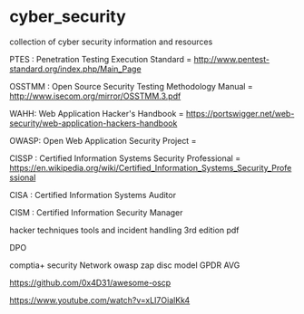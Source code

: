 # cyber_security
collection of cyber security information and resources



PTES : Penetration Testing Execution Standard = http://www.pentest-standard.org/index.php/Main_Page

OSSTMM : Open Source Security Testing Methodology Manual = http://www.isecom.org/mirror/OSSTMM.3.pdf

WAHH: Web Application Hacker's Handbook = https://portswigger.net/web-security/web-application-hackers-handbook

OWASP: Open Web Application Security Project = 






CISSP : Certified Information Systems Security Professional = https://en.wikipedia.org/wiki/Certified_Information_Systems_Security_Professional

CISA : Certified Information Systems Auditor

CISM : Certified Information Security Manager


hacker techniques tools and incident handling 3rd edition pdf

DPO

comptia+ security
          Network
          owasp zap
          disc model
          GPDR
          AVG
          

https://github.com/0x4D31/awesome-oscp

https://www.youtube.com/watch?v=xLI7OialKk4

